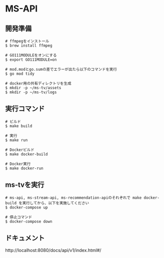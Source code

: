 # MS-API

## 開発準備

```
# ffmpegをインストール
$ brew install ffmpeg

# GO111MODULEをオンにする
$ export GO111MODULE=on

# mod.modとgo.sumの差でエラーが出たら以下のコマンドを実行
$ go mod tidy

# docker用の共有ディレクトリを生成
$ mkdir -p ~/ms-tv/assets
$ mkdir -p ~/ms-tv/logs
```

## 実行コマンド

```
# ビルド
$ make build

# 実行
$ make run

# Dockerビルド
$ make docker-build

# Docker実行
$ make docker-run
```

## ms-tvを実行

```
# ms-api, ms-stream-api, ms-recommendation-apiのそれぞれで make docker-build を実行してから、以下を実施してください
$ docker-compose up

# 停止コマンド
$ docker-compose down
```

## ドキュメント

http://localhost:8080/docs/api/v1/index.html#/
